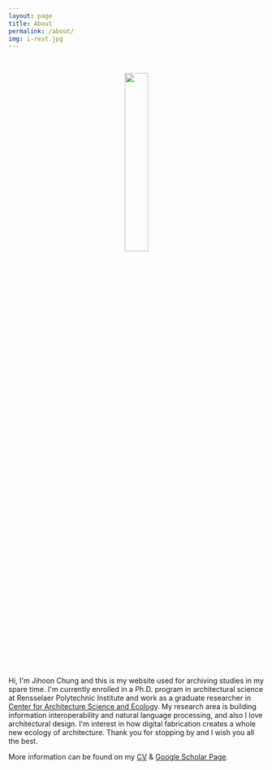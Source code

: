 ```yaml
---
layout: page
title: About
permalink: /about/
img: i-rest.jpg
---
```


<br><center><img src="../assets/img/my_pic2.png" width="30%"> </center><br>
Hi, I'm Jihoon Chung and this is my website used for archiving studies in my spare time. I'm currently enrolled in a Ph.D. program in architectural science at Rensselaer Polytechnic Institute and work as a graduate researcher in [Center for Architecture Science and Ecology](https://www.case.rpi.edu/). My research area is building information interoperability and natural language processing, and also I love architectural design. I'm interest in how digital fabrication creates a whole new ecology of architecture. Thank you for stopping by and I wish you all the best.

More information can be found on my [CV](https://archi-j.github.io/resume/) & [Google Scholar Page](https://scholar.google.com/citations?user=ExZUcKYAAAAJ&hl=en&authuser=2).
